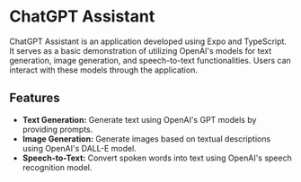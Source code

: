 # ChatGPT Assistant 
  
ChatGPT Assistant is an application developed using Expo and TypeScript. It serves as a basic demonstration of utilizing OpenAI's models for text generation, image generation, and speech-to-text functionalities. Users can interact with these models through the application. 

## Features   

- **Text Generation:** Generate text using OpenAI's GPT models by providing prompts.
- **Image Generation:** Generate images based on textual descriptions using OpenAI's DALL-E model.
- **Speech-to-Text:** Convert spoken words into text using OpenAI's speech recognition model.
 
